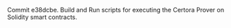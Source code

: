 Commit e38dcbe.                    Build and Run scripts for executing the Certora Prover on Solidity smart contracts.